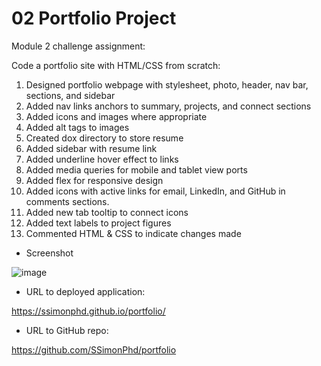 # 02 Portfolio Project

Module 2 challenge assignment:

Code a portfolio site with HTML/CSS from scratch:

1. Designed portfolio webpage with stylesheet, photo, header, nav bar, sections, and sidebar
2. Added nav links anchors to summary, projects, and connect sections
3. Added icons and images where appropriate
4. Added alt tags to images
5. Created dox directory to store resume
6. Added sidebar with resume link
7. Added underline hover effect to links
8. Added media queries for mobile and tablet view ports
9. Added flex for responsive design
10. Added icons with active links for email, LinkedIn, and GitHub in comments sections.
11. Added new tab tooltip to connect icons
12. Added text labels to project figures
13. Commented HTML & CSS to indicate changes made

- Screenshot

![image](https://user-images.githubusercontent.com/60651145/183820871-240a2c22-1af3-4b0c-8d78-8523e13edfce.png)

- URL to deployed application:

https://ssimonphd.github.io/portfolio/

- URL to GitHub repo:

https://github.com/SSimonPhd/portfolio
